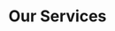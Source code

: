 ---
templateKey: services-page
title: Our Services
subtitle1: Branding & marketing fuelled by 
subtitle2: creative intelligence.
main:
  section1:
    image1:
      alt: Gel Working on Branding
      image: /img/services/5S0A7431.jpg
    titleimg:
      alt: Branding
      image: /img/services/Branding.png
    content: >
      Has your brand lost direction/Is your brand all over the place/unclear/out of alignment or are you looking to establish or restore a clear brand direction? Establishing or refreshing your brand doesn’t have to be overwhelming. The Brand Builder Method is our proven 5 step process that meets you where you are in the life cycle of your brand. Whether it’s a couple of strategy sessions or a full rebranding, you will feel confident in your newfound brand clarity.
    tags:
      - Brand Consulting
      - Brand Discovery
      - Naming & Messaging
      - Brand Identity
      - Visual Brand Assets
      - Brand Guidelines
      - Brand Audit
  section2:
    image1:
      alt: Browsing Gel's Instagram Posts
      image: /img/services/DSC03904.jpg
    titleimg:
      alt: Digital Marketing
      image: /img/services/Digital Marketing.png
    content: >
      It’s hard to keep up with marketing today. The decision to outsource is a big, but important step in scaling your business. You’ll find peace of mind in knowing you have the right agency partner supporting your team.
    tags:
      - Marketing Strategy
      - Integrated Campaigns
      - Content Creation
      - Blog Writing
      - Email Marketing
      - Content Audit
      - Social Media Campaigns
      - Social Media Audit
  section3:
    image1:
      alt: Browsing the ABIA Website
      image: /img/services/2020_Abia_website_mockup2.jpg
    titleimg:
      alt: Website Design & Development
      image: /img/services/Website Design & Development.png
    content: >
      You have clear business objectives and you need a website that delivers. We’ll integrate the website into your greater marketing strategy to amplify your efforts. Creative Intelligence at work.
    tags:
      - Website Planning & Strategy
      - UI & UX Design
      - Copywriting
      - E-commerce
      - Sales Page & Landing Page Design
      - AODA (Accessibility) Compliance
      - Website Maintenance & Support
  section4:
    image1:
      alt: Craft Beer Fest 2019
      image: /img/services/20190705-Craft-Beer-Fest-2019_1415.jpg
    titleimg:
      alt: Creative Services
      image: /img/services/Creative Services.png
    content: >
      Scroll-stopping visuals designed to grab your audience’s attention so your brand messages get seen. Creative Intelligence means our designs deliver business results.
    tags:
      - Art Direction
      - Graphic Design
      - Print Design
      - Logo Design
      - Illustration
      - Photography
      - Videography
---